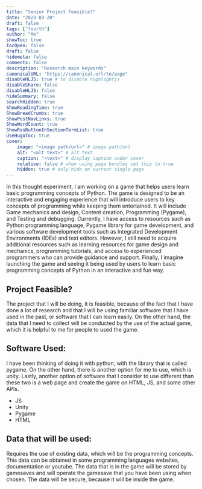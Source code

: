 ```yaml
---
title: "Senior Project Feasible?"
date: "2023-03-20"
draft: false
tags: ["fourth"]
author: "Me"
showToc: true
TocOpen: false
draft: false
hidemeta: false
comments: false
description: "Research main keywords"
canonicalURL: "https://canonical.url/to/page"
disableHLJS: true # to disable highlightjs
disableShare: false
disableHLJS: false
hideSummary: false
searchHidden: true
ShowReadingTime: true
ShowBreadCrumbs: true
ShowPostNavLinks: true
ShowWordCount: true
ShowRssButtonInSectionTermList: true
UseHugoToc: true
cover:
    image: "<image path/url>" # image path/url
    alt: "<alt text>" # alt text
    caption: "<text>" # display caption under cover
    relative: false # when using page bundles set this to true
    hidden: true # only hide on current single page
---
```


In this thought experiment, I am working on a game that helps users learn basic programming concepts of Python. The game is designed to be an interactive and engaging experience that will introduce users to key concepts of programming while keeping them entertained. It will include Game mechanics and design, Content creation, Programming (Pygame), and Testing and debugging. Currently, I have access to resources such as Python programming language, Pygame library for game development, and various software development tools such as Integrated Development Environments (IDEs) and text editors. However, I still need to acquire additional resources such as learning resources for game design and mechanics, programming tutorials, and access to experienced programmers who can provide guidance and support. Finally, I imagine launching the game and seeing it being used by users to learn basic programming concepts of Python in an interactive and fun way.

## Project Feasible?
The project that I will be doing, it is feasible, because of the fact that I have done a lot of research and that I will be using familiar software that I have used in the past, or software that I can learn easily. On the other hand, the data that I need to collect will be conducted by the use of the actual game, which it is helpful to me for people to used the game.

## Software Used:
I have been thinking of doing it with python, with the library that is called pygame. On the other hand, there is another option for me to use, which is unity. Lastly, another option of software that I consider to use different than these two is a web page and create the game on HTML, JS, and some other APIs.

- JS
- Unity
- Pygame
- HTML

## Data that will be used:

Requires the use of existing data, which will be the programming concepts. This data can be obtained in some programming languages websites, documentation or youtube. The data that is in the game will be stored by gamesaves and will operate the gamesave that you have been using when chosen. The data will be secure, because it will be inside the game.
